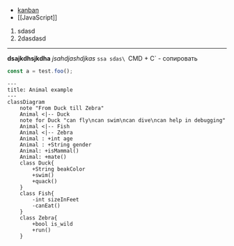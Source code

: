 - [kanban](kanban)
- [[JavaScript]]

1) sdasd
2) 2dasdasd

---

**dsajkdhsjkdha** *jsahdjashdjkas* 
`ssa
sdas\
`CMD + C` - сопировать

```ts
const a = test.foo();
```

```mermaid
---
title: Animal example
---
classDiagram
    note "From Duck till Zebra"
    Animal <|-- Duck
    note for Duck "can fly\ncan swim\ncan dive\ncan help in debugging"
    Animal <|-- Fish
    Animal <|-- Zebra
    Animal : +int age
    Animal : +String gender
    Animal: +isMammal()
    Animal: +mate()
    class Duck{
        +String beakColor
        +swim()
        +quack()
    }
    class Fish{
        -int sizeInFeet
        -canEat()
    }
    class Zebra{
        +bool is_wild
        +run()
    }

```
